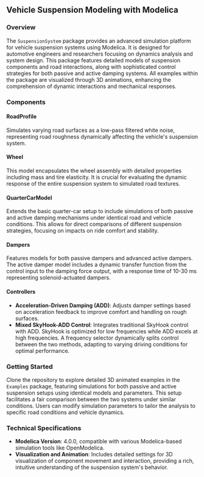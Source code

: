 ## Vehicle Suspension Modeling with Modelica

### Overview
The `SuspensionSystem` package provides an advanced simulation platform for vehicle suspension systems using Modelica. It is designed for automotive engineers and researchers focusing on dynamics analysis and system design. This package features detailed models of suspension components and road interactions, along with sophisticated control strategies for both passive and active damping systems. All examples within the package are visualized through 3D animations, enhancing the comprehension of dynamic interactions and mechanical responses.

### Components
#### RoadProfile
Simulates varying road surfaces as a low-pass filtered white noise, representing road roughness dynamically affecting the vehicle's suspension system.

#### Wheel
This model encapsulates the wheel assembly with detailed properties including mass and tire elasticity. It is crucial for evaluating the dynamic response of the entire suspension system to simulated road textures.

#### QuarterCarModel
Extends the basic quarter-car setup to include simulations of both passive and active damping mechanisms under identical road and vehicle conditions. This allows for direct comparisons of different suspension strategies, focusing on impacts on ride comfort and stability.

#### Dampers
Features models for both passive dampers and advanced active dampers. The active damper model includes a dynamic transfer function from the control input to the damping force output, with a response time of 10-30 ms representing solenoid-actuated dampers.

#### Controllers
- **Acceleration-Driven Damping (ADD)**: Adjusts damper settings based on acceleration feedback to improve comfort and handling on rough surfaces.
- **Mixed SkyHook-ADD Control**: Integrates traditional SkyHook control with ADD. SkyHook is optimized for low frequencies while ADD excels at high frequencies. A frequency selector dynamically splits control between the two methods, adapting to varying driving conditions for optimal performance.

### Getting Started
Clone the repository to explore detailed 3D animated examples in the `Examples` package, featuring simulations for both passive and active suspension setups using identical models and parameters. This setup facilitates a fair comparison between the two systems under similar conditions. Users can modify simulation parameters to tailor the analysis to specific road conditions and vehicle dynamics.

### Technical Specifications
- **Modelica Version**: 4.0.0, compatible with various Modelica-based simulation tools like OpenModelica.
- **Visualization and Animation**: Includes detailed settings for 3D visualization of component movement and interaction, providing a rich, intuitive understanding of the suspension system's behavior.
